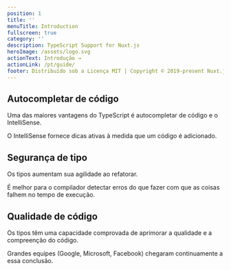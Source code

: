 ```yaml
---
position: 1
title: ''
menuTitle: Introduction
fullscreen: true
category: ''
description: TypeScript Support for Nuxt.js
heroImage: /assets/logo.svg
actionText: Introdução →
actionLink: /pt/guide/
footer: Distribuído sob a Licença MIT | Copyright © 2019-present Nuxt.js Team
---
```


<div class="features">
  <div class="feature">
    <h2>Autocompletar de código</h2>
    <p>Uma das maiores vantagens do TypeScript é autocompletar de código e o IntelliSense.</p>
    <p> O IntelliSense fornece dicas ativas à medida que um código é adicionado.</p>
  </div>
  <div class="feature">
    <h2>Segurança de tipo</h2>
    <p>Os tipos aumentam sua agilidade ao refatorar.</p>
    <p> É melhor para o compilador detectar erros do que fazer com que as coisas falhem no tempo de execução.</p>
  </div>
  <div class="feature">
    <h2>Qualidade de código</h2>
    <p>Os tipos têm uma capacidade comprovada de aprimorar a qualidade e a compreenção do código.</p> 
    <p>Grandes equipes (Google, Microsoft, Facebook) chegaram continuamente a essa conclusão.</p>
  </div>
</div>
